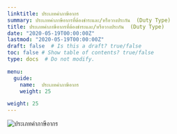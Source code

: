 ```yaml
---
linktitle: ประเภทค่าภาษีอากร
summary: ประเภทค่าภาษีอากรที่ต้องชำระและ/หรือวางประกัน  (Duty Type)
title: ประเภทค่าภาษีอากรที่ต้องชำระและ/หรือวางประกัน  (Duty Type)
date: "2020-05-19T00:00:00Z"
lastmod: "2020-05-19T00:00:00Z"
draft: false  # Is this a draft? true/false
toc: false # Show table of contents? true/false
type: docs  # Do not modify.

menu:
  guide:
    name:  ประเภทค่าภาษีอากร
    weight: 25

weight: 25
---
```



![ประเภทค่าภาษีอากร](https://github.com/yosarawut/KnowledgeCenter/raw/master/KnowledgeCenter/e-Customs/e-Import/e-Import-manual/img/e-Import_2018png_Page122.png)